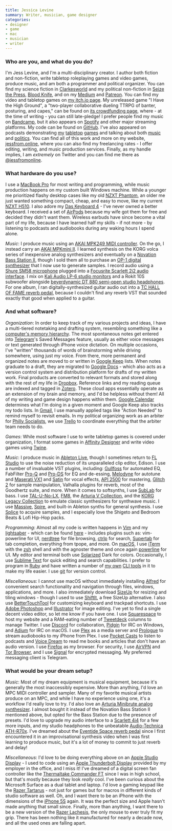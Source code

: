```yaml
---
title: Jessica Levine
summary: Writer, musician, game designer
categories:
- designer
- game
- mac
- musician
- writer
---
```


### Who are you, and what do you do?

I'm Jess Levine, and I'm a multi-disciplinary creator. I author both fiction and non-fiction, write tabletop roleplaying games and video games, produce music, and am both a programmer and political organizer. You can find my science fiction in [Clarkesworld](https://clarkesworldmagazine.com/levine_02_22/ "Jess' sci-fi writing in Clarkesworld.") and my political non-fiction in [Seize the Press](https://www.seizethepress.com/2022/02/07/nfts-marxism-and-enclosure-the-worlds-most-dangerous-fan-club-card/ "Jess' article about NFTs on Seize the Press."), [Blood Knife](https://bloodknife.com/issue-12-playlist/ "Jess' cyberpunk playlist on Blood Knife."), and on my [Medium](https://medium.com/@jessica.s.levine "Jess' Medium account.") and [Patreon](https://www.patreon.com/jessfromonline "Jess' Patreon account."). You can find my video and tabletop games on [my itch.io page](https://jessfromonline.itch.io/ "Jess' itch.io account."). My unreleased game "I Have the High Ground", a "two-player collaborative dueling TTRPG of banter, posturing, and capes," can be found on [its crowdfunding page](https://www.gameontabletop.com/cf710/i-have-the-high-ground.html "Jess' TTRPG game on Game On."), where - at the time of writing - you can still late-pledge! I prefer people find my music on [Bandcamp](https://liquidcrystal.bandcamp.com/album/archive "Jess' Bandcamp account."), but it also appears on [Spotify][] and other major streaming platforms. My code can be found on [GitHub](https://github.com/jessicalevine "Jess' GitHub account."). I've also appeared on podcasts demonstrating [my](https://www.partyofonepodcast.com/2022/02/15/316-i-have-the-high-ground-with-jess-levine/ "Jess talking about I Have The High Ground on the Party of One podcast.") [tabletop](http://actualplay.roleplayingpublicradio.com/2022/02/systems/misc/going-rogue/going-rogue-overexposed/ "Jess talking about Going Rogue on the Role Playing Public Radio podcast.") [games](https://www.partyofonepodcast.com/2021/07/30/292-going-rogue-with-jess-levine/ "Jess talking about Going Rogue on the Party of One podcast.") and talking about both [music](https://settingtherecordqueer.libsyn.com/37-synthwave-with-jess-from-online "Jess talking about her music on Setting the Record Queer.") and [politics](https://cosmonautmag.com/2021/08/communism-and-the-disabled-with-maddie-and-jess/ "Jess talking politics on Cosmonaut."). You can find all of this work and more on my website, [jessfrom.online](https://jessfrom.online/ "Jess' website."), where you can also find my freelancing rates - I offer editing, writing, and music production services. Finally, as my handle implies, I am _extremely_ on Twitter and you can find me there as [@jessfromonline](https://twitter.com/jessfromonline "Jess' Twitter account.").

### What hardware do you use?

I use a [MacBook Pro][macbook-pro] for most writing and programming, while music production happens on my custom built Windows machine. While a younger me prioritized flashy desktop cases like my old [NZXT Phantom][phantom], an older me just wanted something compact, cheap, and easy to move, like my current [NZXT H510][h510]. I also adore my [Das Keyboard 4][das-keyboard-4] - I've never owned a better keyboard. I received a set of [AirPods][] because my wife got them for free and decided they didn't want them. Wireless earbuds have since become a vital part of my life, because I have learned half my skills - if not more - by listening to podcasts and audiobooks during any waking hours I spend alone.

_Music_: I produce music using an [AKAI MPK249 MIDI controller][mpk249]. On the go, I instead carry an [AKAI MPKmini II][mpk-mini-mkii]. I learned synthesis on the KORG volca series of inexpensive analog synthesizers and eventually on a [Novation Bass Station II][bass-station-ii], though I sold them all to purchase an [OP-1 digital synthesizer][op-1] that I now use to generate samples. I record audio using a [Shure SM58 microphone][sm58] plugged into a [Focusrite Scarlett 2i2 audio interface][scarlett-2i2]. I mix on [Kali Audio LP-6 studio monitors][lp-6] and a Rokit 10S subwoofer alongside [beyerdynamic DT 880 semi-open studio headphones][dt-880]. For one album, I ran digitally-synthesized guitar audio out into a [TC HALL OF FAME reverb pedal][hall-of-fame], because I couldn't find any reverb VST that sounded exactly that good when applied to a guitar.

### And what software?

_Organization_: In order to keep track of my various projects and ideas, I have a multi-tiered notetaking and drafting system, resembling something like a [computer's memory hierarchy](https://en.wikipedia.org/wiki/Memory_hierarchy "The Wikipedia entry for memory hierarchy."). The most spontaneous notes get entered into [Telegram][]'s Saved Messages feature, usually as either voice messages or text generated through iPhone voice dictation. On multiple occasions, I've "written" thousands of words of brainstorming while driving somewhere, using just my voice. From there, more permanent and organized notes are moved to or written in [Google Keep][google-keep] lists. When notes graduate to a draft, they are migrated to [Google Docs][google-docs] - which also acts as a version control system and distribution platform for drafts of my written work. Final products are converted to relevant formats and stored along with the rest of my life in [Dropbox][]. Reference links and my reading queue are indexed and tagged in [Zotero][]. These cloud apps essentially operate as an extension of my brain and memory, and I'd be helpless without them! All of my writing and game design happens within them. [Google Calendar][google-calendar] determines what I'm doing in a given moment and Google Keep also tracks my todo lists. In [Gmail][], I use manually applied tags like "Action Needed" to remind myself to revisit emails. In my political organizing work as an arbiter for [Philly Socialists](https://www.phillysocialists.org/ "A political organisation in Philadelphia."), we use [Trello][] to coordinate everything that the arbiter team needs to do.

_Games_: While most software I use to write tabletop games is covered under organization, I format some games in [Affinity Designer][affinity-designer] and write video games using [Twine][].

_Music_: I produce music in [Ableton Live][live], though I sometimes return to [FL Studio][fl-studio] to use the noise reduction of its unparalleled clip editor, Edison. I use a number of invaluable VST plugins, including: [Gullfoss][] for automated EQ, FabFilter [Pro-Q][] and [Pro-DS][] for EQ and de-essing, [Melodyne][] for autotune and [Maserati VX1][maserati-vx1] and [Satin][] for vocal effects, [API 2500][api-2500] for mastering, [Glitch 2][glitch] for sample manipulation, Valhalla plugins for reverb, most of the Goodhertz suite, and more. When it comes to softsynths, I use [SubLab][] for bass. I use [TAL-U-No-LX][], [FM8][], the [Arturia V Collection][v-collection], and the [KORG Legacy Collection][legacy-collection] to emulate classic synthesizers for synthwave music. I use [Massive][], [Spire][], and built-in Ableton synths for general synthesis. I use [Splice][] to acquire samples, and I especially love the Shigeto and Bedroom Beats & Lofi Hip-Hop packs.

_Programming_: Almost all my code is written happens in [Vim][] and my [lightsaber](https://www.vimgeeks.org/2012/10/monday-1022-jedi-text-editing-at-vim.html "A Vim Geeks meeting about treating your vim config file like a lightsaber.") - which can be found [here](https://github.com/jessicalevine/vim-config "Jess' vim config on GitHub.") - includes plugins such as: vim-powerline for UI, [nerdtree][the-nerd-tree] for file browsing, [ctrlp][] for search, [Supertab][] for tab completion, everything from tpope, and more. On [macOS][], I use [iTerm][iterm2] with the [zsh][] shell and with the agnoster theme and once again [powerline][] for UI. My editor and terminal both use [Solarized][] Dark for colors. Occasionally, I use [Sublime Text][sublime-text] for quick editing and search capabilities. I prefer to program in [Ruby][] and have written a number of [my own][logman] [CLI tools][gittake] in it to make my life easier. I use [git][] for version control.

_Miscellaneous_: I cannot use macOS without immediately installing [Alfred][] for convenient search functionality and navigation through files, windows, applications, and more. I also immediately download [SizeUp][] for resizing and tiling windows - though I used to use [ShiftIt][], a free SizeUp alternative. I also use [BetterTouchTool][] for customizing keyboard and trackpad shortcuts. I use [Adobe Photoshop][photoshop] and [Illustrator][] for image editing. I've yet to find a single decent video editor, so let me know if you have one. I use [Squarespace][] to host my website and a RAM-eating number of [Tweetdeck][] columns to manage Twitter. I use [Discord][] for collaboration, [Pidgin][] for IRC on Windows, and [Adium][] for IRC on macOS. I use [Plex][] as a media server and [Prologue][prologue-ios] to stream audiobooks to my iPhone from Plex. I use [Pocket Casts][pocket-casts-ios] to listen to podcasts and [Voice Dream][voice-dream-reader-ios] to read me books and articles that don't have an audio version. I use [Firefox][] as my browser. For security, I use [AirVPN][] and [Tor Browser][tor], and I use [Signal][] for encrypted messaging. My preferred messaging client is Telegram.

### What would be your dream setup?

_Music_: Most of my dream equipment is musical equipment, because it's generally the most inaccessibly expensive. More than anything, I'd love an MPC MIDI controller and sampler. Many of my favorite musical artists produce on an MPC, and while I have no experience using one, it's a workflow I'd really love to try. I'd also love an [Arturia Minibrute analog synthesizer][minibrute]. I almost bought it instead of the Novation Bass Station II mentioned above, but opted for the Bass Station due to the presence of presets. I'd love to upgrade my audio interface to a [Scarlett 4i4][scarlett-4i4] for a few more inputs, and my studio headphones to the unbeatable [Audio-Technica ATH-R70x][ath-r70x]. I've dreamed about the [Eventide Space reverb pedal][space] since I first encountered it in an improvisational synthesis video when I was first learning to produce music, but it's a lot of money to commit to just reverb and delay!

_Miscellaneous_: I'd love to be doing everything above on an [Apple Studio Display][studio-display.2] - I used to code using an [Apple Thunderbolt Display][thunderbolt-display] provided by my employer in the office, and I miss it! I've dreamed of a digital screen fan controller like the [Thermaltake Commander FT][commander-ft] since I was in high school, but that's mostly because they look _really_ cool. I've been curious about the Microsoft Surface as a dual tablet and laptop. I'd love a gaming keypad like the [Razer Tartarus][tartarus-pro] - not just for games but for macros in different kinds of studio software as well. Oh, and I want there to be an iPhone with the dimensions of the [iPhone 5S][iphone-5s] again. It was the perfect size and Apple hasn't made anything that small since. Finally, more than anything, I want there to be a new version of the [Razer Lachesis][lachesis], the only mouse to ever truly fit my grip. There has been nothing like it manufactured for nearly a decade now, and all the used ones are falling apart.

[adium]: https://en.wikipedia.org/wiki/Adium "A multi-protocol chat application for the Mac."
[affinity-designer]: https://en.wikipedia.org/wiki/Affinity_Designer "A vector graphics editor."
[airpods]: https://en.wikipedia.org/wiki/AirPods "Wireless in-ear headphones."
[airvpn]: https://airvpn.org/ "A VPN service."
[alfred]: https://www.alfredapp.com/ "A launcher app for the Mac."
[api-2500]: https://www.waves.com/plugins/api-2500 "A dynamics processor audio plugin."
[ath-r70x]: https://www.audio-technica.com/en-us/ath-r70x "Open-back headphones."
[bass-station-ii]: https://novationmusic.com/en/synths/bass-station-ii "A synth."
[bettertouchtool]: https://www.boastr.net/ "Mac software to add custom multi-touch gestures."
[commander-ft]: https://www.thermaltake.com/commander-ft-touchscreen-fan-controller.html "A touchscreen fan controller."
[ctrlp]: http://kien.github.io/ctrlp.vim/ "A vim plugin for fuzzy filename matching."
[das-keyboard-4]: https://www.daskeyboard.com/daskeyboard-4-ultimate/ "A mechanical keyboard."
[discord]: https://discordapp.com/ "A voice and text chat service."
[dropbox]: https://www.dropbox.com/ "Online syncing and storage."
[dt-880]: https://north-america.beyerdynamic.com/dt-880-edition.html "Semi-open-ear headphones."
[firefox]: https://www.mozilla.org/en-US/firefox/new/ "A cross-platform open-source web browser."
[fl-studio]: https://www.image-line.com/flstudio/ "An audio editor for Windows."
[fm8]: https://www.native-instruments.com/en/products/komplete/synths/fm8/ "An FM audio plugin."
[git]: https://git-scm.com/ "A version control system."
[gittake]: https://github.com/jessicalevine/gittake "A prototype code refactoring tool."
[glitch]: https://illformed.com/ "An effects sequencer."
[gmail]: https://mail.google.com/mail/ "Web-based email."
[google-calendar]: https://en.wikipedia.org/wiki/Google_Calendar "A web-based calendar client."
[google-docs]: https://en.wikipedia.org/wiki/Google_Docs "A web-based office suite."
[google-keep]: https://en.wikipedia.org/wiki/Google_Keep "A note-taking service."
[gullfoss]: https://www.soundtheory.com/home "An audio editing plugin."
[h510]: https://nzxt.com/product/h510 "A computer tower case."
[hall-of-fame]: https://www.tcelectronic.com/product.html?modelCode=P0CYY "A reverb pedal."
[illustrator]: https://www.adobe.com/products/illustrator.html "A vector graphics editor."
[iphone-5s]: https://en.wikipedia.org/wiki/IPhone_5S "A smartphone."
[iterm2]: https://iterm2.com/ "An alternative terminal application for Mac OS X."
[lachesis]: https://www2.razer.com/ap-en/gaming-mice/razer-lachesis "A mouse."
[legacy-collection]: https://www.vintagesynth.com/korg/legacy.php "A collection of synth audio plugins."
[live]: https://www.ableton.com/en/live/ "Musical creation software."
[logman]: https://github.com/jessicalevine/logman "A tool for working with chatlogs."
[lp-6]: https://www.kaliaudio.com/lone-pine-studio-monitors "Studio speakers."
[macbook-pro]: https://www.apple.com/macbook-pro/ "A laptop."
[macos]: https://en.wikipedia.org/wiki/MacOS "An operating system for Mac hardware."
[maserati-vx1]: https://www.waves.com/plugins/maserati-vx1 "A vocal enhancer audio plugin."
[massive]: https://www.native-instruments.com/en/products/komplete/synths/massive/ "A synth audio plugin."
[melodyne]: https://www.celemony.com/en/melodyne/what-is-melodyne "Specialised audio editing software."
[minibrute]: https://www.arturia.com/products/hardware-synths/minibrute "A synthesiser."
[mpk-mini-mkii]: https://www.akaipro.com/mpk-mini-mkii "A portable MIDI controller."
[mpk249]: https://www.akaipro.com/mpk249 "A MIDI keyboard."
[op-1]: https://www.teenageengineering.com/products/op-1 "A unique synthesizer."
[phantom]: https://pcpartpicker.com/product/RXrG3C/nzxt-case-phan001wt "A computer tower case."
[photoshop]: https://www.adobe.com/products/photoshop.html "A bitmap image editor."
[pidgin]: http://www.pidgin.im/ "An open-source multi-protocol chat client."
[plex]: https://plex.tv/ "Media center software."
[pocket-casts-ios]: https://itunes.apple.com/app/pocket-casts/id414834813 "A podcast app."
[powerline]: https://github.com/powerline/powerline "Software for customising the statusbar in vim and various shells."
[pro-ds]: https://www.fabfilter.com/products/pro-ds-de-esser-plug-in "A de-esser plugin."
[pro-q]: https://www.fabfilter.com/products/pro-q-3-equalizer-plug-in "An equaliser audio plugin."
[prologue-ios]: https://apps.apple.com/us/app/prologue/id1459223267 "An audiobook app for Plex."
[ruby]: https://www.ruby-lang.org/en/ "An interpreted scripting language."
[satin]: https://u-he.com/products/satin/ "A tape machine audio plugin."
[scarlett-2i2]: https://focusrite.com/en/usb-audio-interface/scarlett/scarlett-2i2-studio "A USB audio interface."
[scarlett-4i4]: https://focusrite.com/en/usb-audio-interface/scarlett/scarlett-4i4 "An audio interface device."
[shiftit]: https://github.com/chriscrowe/ShiftIt "A Mac application for keyboard-based window manipulation."
[signal]: https://en.wikipedia.org/wiki/Signal_%28software%29 "An encrypted messaging service."
[sizeup]: http://www.irradiatedsoftware.com/sizeup/ "Mac software for arranging windows."
[sm58]: http://www.shure.com/americas/products/microphones/sm/sm58-vocal-microphone "A vocal microphone."
[solarized]: https://ethanschoonover.com/solarized "A colour theme for text editors."
[space]: https://www.eventideaudio.com/pedals/space/ "A reverb pedal."
[spire]: https://en.wikipedia.org/wiki/Spire_(activity_tracker) "A wearable activity and stress tracker."
[splice]: https://splice.com/ "A service providing royalty-free sounds."
[spotify]: https://www.spotify.com/us/ "A music streaming service."
[squarespace]: https://www.squarespace.com/ "A site hosting/creation service."
[studio-display.2]: https://www.apple.com/studio-display/ "A 27 inch display."
[sublab]: https://futureaudioworkshop.com/ "A bass synth audio plugin."
[sublime-text]: http://www.sublimetext.com/ "A coder's text editor."
[supertab]: https://github.com/ervandew/supertab "A vim plugin for using tab for autocomplete."
[tal-u-no-lx]: https://tal-software.com/products/tal-u-no-lx "An audio plugin emulating the Juno 60."
[tartarus-pro]: https://www.razer.com/gaming-keypads/razer-tartarus-pro/RZ07-03110100-R3U1 "A hand-sized keyboard."
[telegram]: https://telegram.org/ "A secure messaging service."
[the-nerd-tree]: https://github.com/scrooloose/nerdtree "A vim plugin for browsing files and directories."
[thunderbolt-display]: https://www.apple.com/displays/ "A Thunderbolt-powered monitor."
[tor]: https://www.torproject.org/ "A software and network package for protecting your anonymity."
[trello]: https://trello.com/ "A project management service."
[tweetdeck]: https://about.twitter.com/products/tweetdeck "A multi-column Twitter client."
[twine]: http://twinery.org/ "A tool for creating non-linear stories."
[v-collection]: https://www.arturia.com/products/software-instruments/v-collection/overview "A collection of software instruments."
[vim]: https://www.vim.org/ "A command-line text editor."
[voice-dream-reader-ios]: https://apps.apple.com/us/app/voice-dream-reader/id496177674 "A text-to-speech app."
[zotero]: https://www.zotero.org/ "A research tool."
[zsh]: http://www.zsh.org/ "An interactive shell and scripting language."
